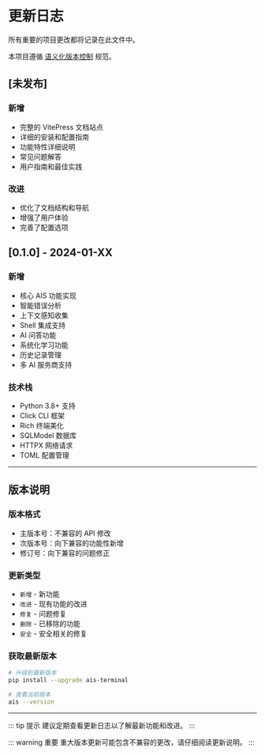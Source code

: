 # 更新日志

所有重要的项目更改都将记录在此文件中。

本项目遵循 [语义化版本控制](https://semver.org/) 规范。

## [未发布]

### 新增
- 完整的 VitePress 文档站点
- 详细的安装和配置指南
- 功能特性详细说明
- 常见问题解答
- 用户指南和最佳实践

### 改进
- 优化了文档结构和导航
- 增强了用户体验
- 完善了配置选项

## [0.1.0] - 2024-01-XX

### 新增
- 核心 AIS 功能实现
- 智能错误分析
- 上下文感知收集
- Shell 集成支持
- AI 问答功能
- 系统化学习功能
- 历史记录管理
- 多 AI 服务商支持

### 技术栈
- Python 3.8+ 支持
- Click CLI 框架
- Rich 终端美化
- SQLModel 数据库
- HTTPX 网络请求
- TOML 配置管理

---

## 版本说明

### 版本格式
- 主版本号：不兼容的 API 修改
- 次版本号：向下兼容的功能性新增
- 修订号：向下兼容的问题修正

### 更新类型
- `新增` - 新功能
- `改进` - 现有功能的改进
- `修复` - 问题修复
- `删除` - 已移除的功能
- `安全` - 安全相关的修复

### 获取最新版本
```bash
# 升级到最新版本
pip install --upgrade ais-terminal

# 查看当前版本
ais --version
```

---

::: tip 提示
建议定期查看更新日志以了解最新功能和改进。
:::

::: warning 重要
重大版本更新可能包含不兼容的更改，请仔细阅读更新说明。
:::